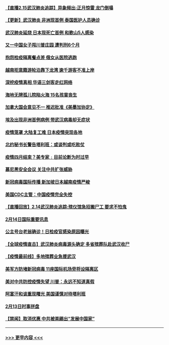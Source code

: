 #### [【直播2.15武汉肺炎追踪】异象频出:正月惊雷 龙门倒塌](../pages/prog202/a102777974.md?t=02152144) 
#### [【更新】武汉肺炎 非洲现首例 泰国医护人员确诊](../pages/prog202/a102770740.md?t=02152144) 
#### [武汉肺炎延烧 日本现死亡首例 和歌山5人感染](../pages/prog202/a102777815.md?t=02152144) 
#### [又一中国女子闯川普庄园 遭判刑6个月](../pages/prog202/a102777673.md?t=02152144) 
#### [抱怨检疫隔离餐点差 俄女从医院逃跑](../pages/prog202/a102777667.md?t=02152144) 
#### [越南拒意籍游轮泊靠下龙湾 逾千游客不准上岸](../pages/prog202/a102777646.md?t=02152144) 
#### [深挖疫情真相 华语三剑客走红网络](../pages/prog202/a102777624.md?t=02152144) 
#### [海地无牌孤儿院陷火海 15名孩童丧生](../pages/prog202/a102777620.md?t=02152144) 
#### [加拿大国会意见不一 推迟批准《美墨加协定》](../pages/prog202/a102777575.md?t=02152144) 
#### [埃及出现非洲首例病例 带武汉病毒却无症状](../pages/prog202/a102777559.md?t=02152144) 
#### [疫情笼罩 大陆复工难 日本疫情突现各地](../pages/prog202/a102777455.md?t=02152144) 
#### [北约秘书长警告塔利班：或谈判或吃败仗](../pages/prog202/a102777442.md?t=02152144) 
#### [疫情四月结束？美专家﹕目前论断为时过早](../pages/prog202/a102777248.md?t=02152144) 
#### [慕尼黑安全会议 关注中共扩张威胁](../pages/prog202/a102777254.md?t=02152144) 
#### [新冠病毒国际传播 新加坡日本越南疫情严峻](../pages/prog202/a102777245.md?t=02152144) 
#### [美国CDC主管：中国疫情完全失控](../pages/prog202/a102777236.md?t=02152144) 
#### [【直播回放】2.14武汉肺炎追踪:殡仪馆急招搬尸工 要求不怕鬼](../pages/prog202/a102777141.md?t=02152144) 
#### [2月14日国际重要讯息](../pages/prog202/a102777073.md?t=02152144) 
#### [公主号台老翁确诊！日检疫官感染原因曝光](../pages/prog202/a102777075.md?t=02152144) 
#### [【全球疫情直击】武汉肺炎病毒源头确定 多省殡葬队赴武汉收尸](../pages/prog202/a102777026.md?t=02152144) 
#### [【疫情最前线】多地殡葬业急援武汉](../pages/prog202/a102776986.md?t=02152144) 
#### [美军方防堵新冠病毒 11座国际机场旁将设隔离区](../pages/prog202/a102776870.md?t=02152144) 
#### [美对中共防控疫情失望 川普：永远不知道真假](../pages/prog202/a102776836.md?t=02152144) 
#### [阿富汗和谈重现曙光 美国谨慎对待塔利班](../pages/prog202/a102776748.md?t=02152144) 
#### [2月13日时事拼盘](../pages/prog202/a102776689.md?t=02152144) 
#### [【禁闻】取消优惠 中共被美踢出“发展中国家”](../pages/prog202/a102776670.md?t=02152144) 

----
#### [ >>> 更早内容 <<< ](../indexes/prog202-earlier.md)
